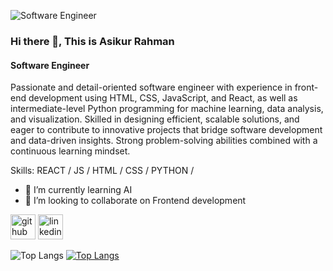 ![Software Engineer](https://avatars.githubusercontent.com/u/71285759?s=400&u=b0ce80f34d50e790eedb2b241f944994b4ebf584&v=4)
### Hi there 👋, This is Asikur Rahman
#### Software Engineer

Passionate and detail-oriented software engineer with experience in front-end development using HTML, CSS, JavaScript, and React, as well as intermediate-level Python programming for machine learning, data analysis, and visualization. Skilled in designing efficient, scalable solutions, and eager to contribute to innovative projects that bridge software development and data-driven insights. Strong problem-solving abilities combined with a continuous learning mindset.

Skills: REACT / JS / HTML / CSS / PYTHON /

- 🌱 I’m currently learning AI 
- 👯 I’m looking to collaborate on Frontend development 


[<img src='https://cdn.jsdelivr.net/npm/simple-icons@3.0.1/icons/github.svg' alt='github' height='40'>](https://github.com/https://github.com/Asikurrahman123)  [<img src='https://cdn.jsdelivr.net/npm/simple-icons@3.0.1/icons/linkedin.svg' alt='linkedin' height='40'>](https://www.linkedin.com/in/https://www.linkedin.com/in/asikur-rahman67//)  

![Top Langs](https://github-readme-stats.vercel.app/api/top-langs/?username=Asikurrahman123&theme=tokyonight)
[![Top Langs](https://github-readme-stats.vercel.app/api/top-langs/?username=anuraghazra&layout=donut-vertical)](https://github.com/Asikurrahman123/github-readme-stats)
